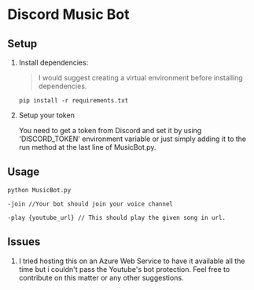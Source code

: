 # Discord Music Bot

## Setup

1) Install dependencies:

    > I would suggest creating a virtual environment before installing dependencies.

    ```
    pip install -r requirements.txt
    ```

2) Setup your token

    You need to get a token from Discord and set it by using 'DISCORD_TOKEN' environment variable or just simply adding it to the run method at the last line of MusicBot.py.

## Usage

```
python MusicBot.py
```

    -join //Your bot should join your voice channel
    
    -play {youtube_url} // This should play the given song in url.

## Issues

1) I tried hosting this on an Azure Web Service to have it available all the time but i couldn't pass the Youtube's bot protection. Feel free to contribute on this matter or any other suggestions.